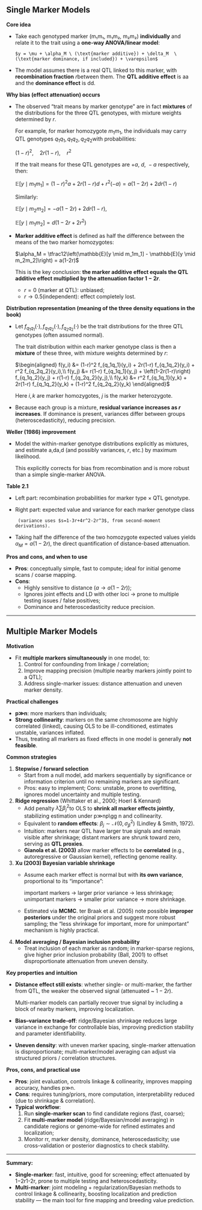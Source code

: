 ## Single Marker Models

**Core idea**

- Take each genotyped marker (m₁m₁, m₁m₂, m₂m₂) **individually** and relate it to the trait using a **one-way ANOVA/linear model**:

      $y = \mu + \alpha_M \ (\text{marker additive}) + \delta_M  \ (\text{marker dominance, if included}) + \varepsilon$

- The model assumes there is a real QTL linked to this marker, with **recombination fraction** $r$between them. The **QTL additive effect** is aa and the **dominance effect** is dd.

**Why bias (effect attenuation) occurs**

- The observed “trait means by marker genotype” are in fact **mixtures** of the distributions for the three QTL genotypes, with mixture weights determined by $r$.
    
    For example, for marker homozygote $m_1m_1$, the individuals may carry QTL genotypes  $q_1q_1, q_1q_2, q_2q_2$with probabilities:
    
    $(1-r)^2,\quad 2r(1-r),\quad r^2$
    
    If the trait means for these QTL genotypes are $+a, \ d, \ -a$ respectively, then:
    
    $\mathbb{E}[y \mid m_1m_1] = (1-r)^2a + 2r(1-r)d + r^2(-a) = a(1-2r) + 2dr(1-r)$
    
    Similarly:
    
    $\mathbb{E}[y \mid m_2m_2] = -a(1-2r) + 2dr(1-r), \quad$
    
    $\mathbb{E}[y \mid m_1m_2] = d(1-2r+2r^2)$
    
- **Marker additive effect** is defined as half the difference between the means of the two marker homozygotes:
    
    $\alpha_M = \tfrac12\left(\mathbb{E}[y \mid m_1m_1] - \mathbb{E}[y \mid m_2m_2]\right) = a(1-2r)$
    
    This is the key conclusion: **the marker additive effect equals the QTL additive effect multiplied by the attenuation factor $1-2r$**.
    
    - $r=0$ (marker at QTL): unbiased;
    - $r\to 0.5$(independent): effect completely lost.

**Distribution representation (meaning of the three density equations in the book)**

- Let $f_{q_1q_1}(\cdot), f_{q_1q_2}(\cdot), f_{q_2q_2}(\cdot)$ be the trait distributions for the three QTL genotypes (often assumed normal).
    
    The trait distribution within each marker genotype class is then a **mixture** of these three, with mixture weights determined by $r$:
    
    $\begin{aligned}
    f(y_i) &= (1-r)^2 f_{q_1q_1}(y_i) + 2r(1-r) f_{q_1q_2}(y_i) + r^2 f_{q_2q_2}(y_i),\\
    f(y_j) &= r(1-r) f_{q_1q_1}(y_j) + \left(1-2r(1-r)\right) f_{q_1q_2}(y_j) + r(1-r) f_{q_2q_2}(y_j),\\
    f(y_k) &= r^2 f_{q_1q_1}(y_k) + 2r(1-r) f_{q_1q_2}(y_k) + (1-r)^2 f_{q_2q_2}(y_k)
    \end{aligned}$
    
    Here $i,k$ are marker homozygotes, $j$ is the marker heterozygote.
    
- Because each group is a mixture, **residual variance increases as $r$ increases**. If dominance is present, variances differ between groups (heteroscedasticity), reducing precision.

**Weller (1986) improvement**

- Model the within-marker genotype distributions explicitly as mixtures, and estimate a,da,d (and possibly variances, $r$, etc.) by maximum likelihood.
    
    This explicitly corrects for bias from recombination and is more robust than a simple single-marker ANOVA.
    

**Table 2.1**

- Left part: recombination probabilities for marker type × QTL genotype.
- Right part: expected value and variance for each marker genotype class

       (variance uses $s=1-3r+4r^2-2r^3$, from second-moment derivations).

- Taking half the difference of the two homozygote expected values yields  $\alpha_M = a(1-2r)$, the direct quantification of distance-based attenuation.

**Pros and cons, and when to use**

- **Pros**: conceptually simple, fast to compute; ideal for initial genome scans / coarse mapping.
- **Cons**:
    - Highly sensitive to distance ($a \to a(1-2r)$);
    - Ignores joint effects and LD with other loci → prone to multiple testing issues / false positives;
    - Dominance and heteroscedasticity reduce precision.

---

## Multiple Marker Models

**Motivation**

- Fit **multiple markers simultaneously** in one model, to:
    1. Control for confounding from linkage / correlation;
    2. Improve mapping precision (multiple nearby markers jointly point to a QTL);
    3. Address single-marker issues: distance attenuation and uneven marker density.

**Practical challenges**

- **p≫n**: more markers than individuals;
- **Strong collinearity**: markers on the same chromosome are highly correlated (linked), causing OLS to be ill-conditioned, estimates unstable, variances inflated.
- Thus, treating all markers as fixed effects in one model is generally **not feasible**.

**Common strategies**

1. **Stepwise / forward selection**
    - Start from a null model, add markers sequentially by significance or information criterion until no remaining markers are significant.
    - Pros: easy to implement; Cons: unstable, prone to overfitting, ignores model uncertainty and multiple testing.
2. **Ridge regression** (Whittaker et al., 2000; Hoerl & Kennard)
    - Add penalty  $\lambda \sum \beta_j^2$to OLS to **shrink all marker effects jointly**, stabilizing estimation under p≫np\gg n and collinearity.
    - Equivalent to **random effects**: $\beta_j \sim \mathcal{N}(0, \sigma_\beta^2)$ (Lindley & Smith, 1972).
    - Intuition: markers near QTL have larger true signals and remain visible after shrinkage; distant markers are shrunk toward zero, serving as **QTL proxies**.
    - **Gianola et al. (2003)** allow marker effects to be **correlated** (e.g., autoregressive or Gaussian kernel), reflecting genome reality.
3. **Xu (2003) Bayesian variable shrinkage**
    - Assume each marker effect is normal but with **its own variance**, proportional to its “importance”:
        
        important markers → larger prior variance → less shrinkage; unimportant markers → smaller prior variance → more shrinkage.
        
    - Estimated via **MCMC**. ter Braak et al. (2005) note possible **improper posteriors** under the original priors and suggest more robust sampling; the “less shrinkage for important, more for unimportant” mechanism is highly practical.
4. **Model averaging / Bayesian inclusion probability**
    - Treat inclusion of each marker as random; in marker-sparse regions, give higher prior inclusion probability (Ball, 2001) to offset disproportionate attenuation from uneven density.

**Key properties and intuition**

- **Distance effect still exists**: whether single- or multi-marker, the farther from QTL, the weaker the observed signal (attenuated ~ $1−2r$).
    
    Multi-marker models can partially recover true signal by including a block of nearby markers, improving localization.
    
- **Bias–variance trade-off**: ridge/Bayesian shrinkage reduces large variance in exchange for controllable bias, improving prediction stability and parameter identifiability.
- **Uneven density**: with uneven marker spacing, single-marker attenuation is disproportionate; multi-marker/model averaging can adjust via structured priors / correlation structures.

**Pros, cons, and practical use**

- **Pros**: joint evaluation, controls linkage & collinearity, improves mapping accuracy, handles p≫n.
- **Cons**: requires tuning/priors, more computation, interpretability reduced (due to shrinkage & correlation).
- **Typical workflow**:
    1. Run **single-marker scan** to find candidate regions (fast, coarse);
    2. Fit **multi-marker model** (ridge/Bayesian/model averaging) in candidate regions or genome-wide for refined estimates and localization;
    3. Monitor rr, marker density, dominance, heteroscedasticity; use cross-validation or posterior diagnostics to check stability.

---

**Summary:**

- **Single-marker**: fast, intuitive, good for screening; effect attenuated by 1−2r1-2r, prone to multiple testing and heteroscedasticity.
- **Multi-marker**: joint modeling + regularization/Bayesian methods to control linkage & collinearity, boosting localization and prediction stability — the main tool for fine mapping and breeding value prediction.
